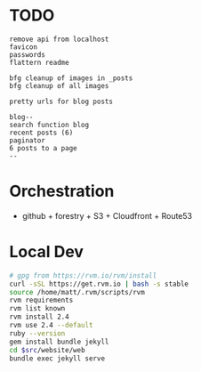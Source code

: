 # TODO
```
remove api from localhost
favicon
passwords
flattern readme

bfg cleanup of images in _posts
bfg cleanup of all images

pretty urls for blog posts

blog--
search function blog
recent posts (6)
paginator
6 posts to a page
--
```

# Orchestration

* github + forestry + S3 + Cloudfront + Route53

# Local Dev

```bash
# gpg from https://rvm.io/rvm/install
curl -sSL https://get.rvm.io | bash -s stable
source /home/matt/.rvm/scripts/rvm
rvm requirements
rvm list known
rvm install 2.4
rvm use 2.4 --default 
ruby --version
gem install bundle jekyll
cd $src/website/web
bundle exec jekyll serve
```